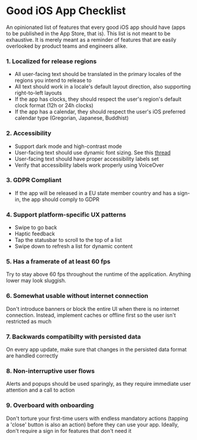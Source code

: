 # Good iOS App Checklist
An opinionated list of features that every good iOS app should have (apps to be published in the App Store, that is).
This list is not meant to be exhaustive. It is merely meant as a reminder of features that are easily overlooked by product teams and engineers alike.

### 1. Localized for release regions
- All user-facing text should be translated in the primary locales of the regions you intend to release to
- All text should work in a locale's default layout direction, also supporting right-to-left layouts
- If the app has clocks, they should respect the user's region's default clock format (12h or 24h clocks)
- If the app has a calendar, they should respect the user's iOS preferred calendar type (Gregorian, Japanese, Buddhist)

### 2. Accessibility
- Support dark mode and high-contrast mode
- User-facing text should use dynamic font sizing. See this [thread](https://twitter.com/steipete/status/1052589183225815040)
- User-facing text should have proper accessibility labels set
- Verify that accessibility labels work properly using VoiceOver 

### 3. GDPR Compliant
- If the app will be released in a EU state member country and has a sign-in, the app should comply to GDPR

### 4. Support platform-specific UX patterns
- Swipe to go back
- Haptic feedback
- Tap the statusbar to scroll to the top of a list
- Swipe down to refresh a list for dynamic content

### 5. Has a framerate of at least 60 fps
Try to stay above 60 fps throughout the runtime of the application. Anything lower may look sluggish.

### 6. Somewhat usable without internet connection
Don't introduce banners or block the entire UI when there is no internet connection. Instead, implement caches or offline first so the user isn't restricted as much

### 7. Backwards compatibilty with persisted data
On every app update, make sure that changes in the persisted data format are handled correctly

### 8. Non-interruptive user flows
Alerts and popups should be used sparingly, as they require immediate user attention and a call to action

### 9. Overboard with onboarding
Don't torture your first-time users with endless mandatory actions (tapping a 'close' button is also an action) before they can use your app. Ideally, don't require a sign in for features that don't need it
